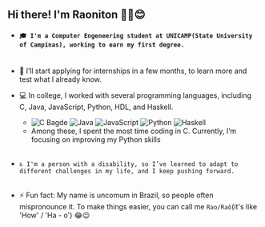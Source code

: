 
## Hi there! I'm Raoniton ✌🏾😊
- #### ```🎓 I'm a Computer Engeneering student at UNICAMP(State University of Campinas), working to earn my first degree.```<br><br>

- 📧 I’ll start applying for internships in a few months, to learn more and test what I already know.

- 💻 In college, I worked with several programming languages, including 
C, Java, JavaScript, Python, HDL, and Haskell. 
  - ![C Bagde](https://img.shields.io/badge/C-A8B9CC?style=for-the-badge&logo=c&logoColor=white) ![Java](https://img.shields.io/badge/java-%23ED8B00.svg?style=for-the-badge&logo=openjdk&logoColor=white) ![JavaScript](https://img.shields.io/badge/JavaScript-F7DF1E?style=for-the-badge&logo=javascript&logoColor=000) ![Python](https://img.shields.io/badge/python-3670A0?style=for-the-badge&logo=python&logoColor=white) ![Haskell](https://img.shields.io/badge/Haskell-5e5086?style=for-the-badge&logo=haskell&logoColor=white)
  - Among these, I spent the most time coding in C. Currently, I’m focusing on improving my Python skills <br><br>
- ```♿️ I'm a person with a disability, so I’ve learned to adapt to different challenges in my life, and I keep pushing forward.```
<br><br>

- ⚡ Fun fact: My name is uncomum in Brazil, so people often mispronounce it. To make things easier, you can call me ```Rao/Raô```(it's like 'How' / 'Ha - o') 😂😉

<!--
**raoniton/raoniton** is a ✨ _special_ ✨ repository because its `README.md` (this file) appears on your GitHub profile.

Here are some ideas to get you started:

- 🔭 I’m currently working on ...
- 🌱 I’m currently learning ...
- 👯 I’m looking to collaborate on ...
- 🤔 I’m looking for help with ...
- 💬 Ask me about ...
- 📫 How to reach me: ...
- 😄 Pronouns: ...
- ⚡ Fun fact: ...
-->
